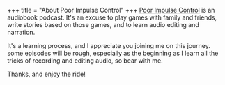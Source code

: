 +++
title = "About Poor Impulse Control"
+++
[Poor Impulse Control](http://poorimpulse.co) is an audiobook podcast.
It's an excuse to play games with family and friends, write stories based
on those games, and to learn audio editing and narration.

It's a learning process, and I appreciate you joining me on this journey.
some episodes will be rough, especially as the beginning as I learn all
the tricks of recording and editing audio, so bear with me.

Thanks, and enjoy the ride!